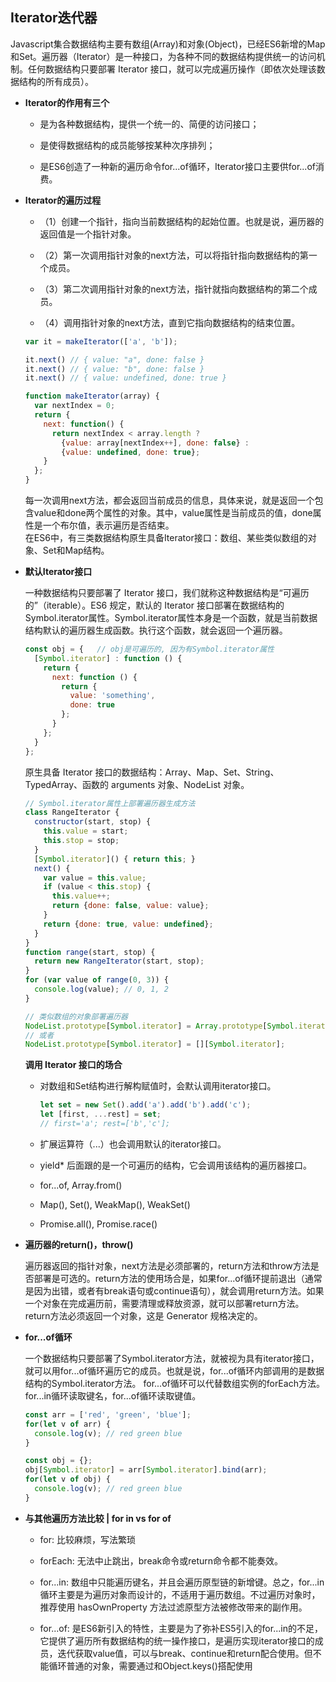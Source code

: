 ## Iterator迭代器

Javascript集合数据结构主要有数组(Array)和对象(Object)，已经ES6新增的Map和Set。遍历器（Iterator）是一种接口，为各种不同的数据结构提供统一的访问机制。任何数据结构只要部署 Iterator 接口，就可以完成遍历操作（即依次处理该数据结构的所有成员）。

* **Iterator的作用有三个**

  - 是为各种数据结构，提供一个统一的、简便的访问接口；

  - 是使得数据结构的成员能够按某种次序排列；

  - 是ES6创造了一种新的遍历命令for...of循环，Iterator接口主要供for...of消费。

* **Iterator的遍历过程**

  - （1）创建一个指针，指向当前数据结构的起始位置。也就是说，遍历器的返回值是一个指针对象。

  - （2）第一次调用指针对象的next方法，可以将指针指向数据结构的第一个成员。

  - （3）第二次调用指针对象的next方法，指针就指向数据结构的第二个成员。

  - （4）调用指针对象的next方法，直到它指向数据结构的结束位置。

  ```js
  var it = makeIterator(['a', 'b']);

  it.next() // { value: "a", done: false }
  it.next() // { value: "b", done: false }
  it.next() // { value: undefined, done: true }

  function makeIterator(array) {
    var nextIndex = 0;
    return {
      next: function() {
        return nextIndex < array.length ?
          {value: array[nextIndex++], done: false} :
          {value: undefined, done: true};
      }
    };
  }
  ```

  每一次调用next方法，都会返回当前成员的信息，具体来说，就是返回一个包含value和done两个属性的对象。其中，value属性是当前成员的值，done属性是一个布尔值，表示遍历是否结束。  
  在ES6中，有三类数据结构原生具备Iterator接口：数组、某些类似数组的对象、Set和Map结构。  

* **默认Iterator接口**

  一种数据结构只要部署了 Iterator 接口，我们就称这种数据结构是“可遍历的”（iterable）。ES6 规定，默认的 Iterator 接口部署在数据结构的Symbol.iterator属性。Symbol.iterator属性本身是一个函数，就是当前数据结构默认的遍历器生成函数。执行这个函数，就会返回一个遍历器。

  ```js
  const obj = {   // obj是可遍历的, 因为有Symbol.iterator属性
    [Symbol.iterator] : function () {
      return {
        next: function () {
          return {
            value: 'something',
            done: true
          };
        }
      };
    }
  };
  ```

  原生具备 Iterator 接口的数据结构：Array、Map、Set、String、TypedArray、函数的 arguments 对象、NodeList 对象。

  ```js
  // Symbol.iterator属性上部署遍历器生成方法
  class RangeIterator {
    constructor(start, stop) {
      this.value = start;
      this.stop = stop;
    }
    [Symbol.iterator]() { return this; }
    next() {
      var value = this.value;
      if (value < this.stop) {
        this.value++;
        return {done: false, value: value};
      }
      return {done: true, value: undefined};
    }
  }
  function range(start, stop) {
    return new RangeIterator(start, stop);
  }
  for (var value of range(0, 3)) {
    console.log(value); // 0, 1, 2
  }

  // 类似数组的对象部署遍历器
  NodeList.prototype[Symbol.iterator] = Array.prototype[Symbol.iterator];
  // 或者
  NodeList.prototype[Symbol.iterator] = [][Symbol.iterator];
  ```

  **调用 Iterator 接口的场合**

  - 对数组和Set结构进行解构赋值时，会默认调用iterator接口。

    ```js
    let set = new Set().add('a').add('b').add('c');
    let [first, ...rest] = set;
    // first='a'; rest=['b','c'];
    ```

  - 扩展运算符（...）也会调用默认的iterator接口。

  - yield* 后面跟的是一个可遍历的结构，它会调用该结构的遍历器接口。

  - for...of, Array.from()  

  - Map(), Set(), WeakMap(), WeakSet()  

  - Promise.all(), Promise.race()  

  

* **遍历器的return()，throw()**

  遍历器返回的指针对象，next方法是必须部署的，return方法和throw方法是否部署是可选的。return方法的使用场合是，如果for...of循环提前退出（通常是因为出错，或者有break语句或continue语句），就会调用return方法。如果一个对象在完成遍历前，需要清理或释放资源，就可以部署return方法。return方法必须返回一个对象，这是 Generator 规格决定的。

* **for...of循环**

  一个数据结构只要部署了Symbol.iterator方法，就被视为具有iterator接口，就可以用for...of循环遍历它的成员。也就是说，for...of循环内部调用的是数据结构的Symbol.iterator方法。 for...of循环可以代替数组实例的forEach方法。for...in循环读取键名，for...of循环读取键值。  

  ```js
  const arr = ['red', 'green', 'blue'];
  for(let v of arr) {
    console.log(v); // red green blue
  }

  const obj = {};
  obj[Symbol.iterator] = arr[Symbol.iterator].bind(arr);
  for(let v of obj) {
    console.log(v); // red green blue
  }
  ```

* **与其他遍历方法比较 | for in vs for of**

  - for: 比较麻烦，写法繁琐  

  - forEach: 无法中止跳出，break命令或return命令都不能奏效。  

  - for...in: 数组中只能遍历键名，并且会遍历原型链的新增键。总之，for...in循环主要是为遍历对象而设计的，不适用于遍历数组。不过遍历对象时，推荐使用 hasOwnProperty 方法过滤原型方法被修改带来的副作用。

  - for...of: 是ES6新引入的特性，主要是为了弥补ES5引入的for...in的不足，它提供了遍历所有数据结构的统一操作接口，是遍历实现iterator接口的成员，迭代获取value值，可以与break、continue和return配合使用。但不能循环普通的对象，需要通过和Object.keys()搭配使用

